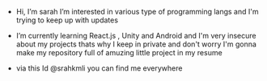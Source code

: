 
- Hi, I’m sarah 
  I’m interested in various type of programming langs and I'm trying to keep up with updates
- I’m currently learning React.js , Unity and Android
and I'm very insecure about my projects thats why I keep in private
and don't worry I'm gonna make my repository full of amuzing little project in my resume

- via this Id @srahkmli you can find me everywhere

<!---
srahkmli/NemesisGame  is a ✨ special ✨ repository because its `README.md` (this file) appears on your GitHub profile.
You can click the Preview link to take a look at your changes.
--->
